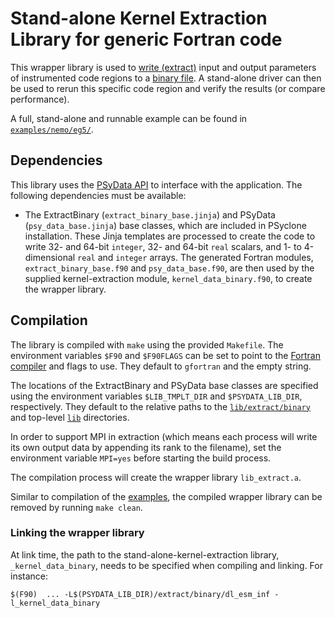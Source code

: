 # Stand-alone Kernel Extraction Library for generic Fortran code

This wrapper library is used to [write (extract)](
https://psyclone.readthedocs.io/en/stable/psyke.html)
input and output parameters of instrumented code regions to a [binary file](
https://psyclone.readthedocs.io/en/stable/psyke.html#extraction_libraries).
A stand-alone driver can then be used to rerun this specific code region and
verify the results (or compare performance).

A full, stand-alone and runnable example can be found in
[``examples/nemo/eg5/``](
https://github.com/stfc/PSyclone/tree/master/examples/nemo/eg5).

## Dependencies

This library uses the [PSyData API](
https://psyclone.readthedocs.io/en/stable/psy_data.html) to interface with
the application. The following dependencies must be available:

- The ExtractBinary (``extract_binary_base.jinja``) and PSyData
  (``psy_data_base.jinja``) base classes, which are included in PSyclone
  installation. These Jinja templates are processed to create the
  code to write 32- and 64-bit ``integer``, 32- and 64-bit ``real`` scalars,
  and 1- to 4-dimensional ``real`` and ``integer`` arrays. The generated
  Fortran modules, ``extract_binary_base.f90`` and ``psy_data_base.f90``,
  are then used by the supplied kernel-extraction module,
  ``kernel_data_binary.f90``, to create the wrapper library.

## Compilation

The library is compiled with ``make`` using the provided ``Makefile``. The
environment variables ``$F90`` and ``$F90FLAGS`` can be set to point to the
[Fortran compiler](./../../../README.md#compilation) and flags to use. They
default to ``gfortran`` and the empty string.

The locations of the ExtractBinary and PSyData base classes are
specified using the environment variables ``$LIB_TMPLT_DIR`` and
``$PSYDATA_LIB_DIR``, respectively. They default to the relative paths to
the [``lib/extract/binary``](./../) and top-level [``lib``](./../../../)
directories.

In order to support MPI in extraction (which means each process will write
its own output data by appending its rank to the filename), set the environment
variable ``MPI=yes`` before starting the build process.

The compilation process will create the wrapper library
``lib_extract.a``.

Similar to compilation of the [examples](
https://psyclone.readthedocs.io/en/latest/tutorials_and_examples/examples_intro.html#compilation), the
compiled wrapper library can be removed by running ``make clean``. 

### Linking the wrapper library

At link time, the path to the stand-alone-kernel-extraction library,
``_kernel_data_binary``, needs to be specified when compiling and linking.
For instance:

```shell
$(F90)  ... -L$(PSYDATA_LIB_DIR)/extract/binary/dl_esm_inf -l_kernel_data_binary
```


<!--
## Licence

-------------------------------------------------------------------------------

BSD 3-Clause License

Copyright (c) 2023-2025, Science and Technology Facilities Council.
All rights reserved.

Redistribution and use in source and binary forms, with or without
modification, are permitted provided that the following conditions are met:

* Redistributions of source code must retain the above copyright notice, this
  list of conditions and the following disclaimer.

* Redistributions in binary form must reproduce the above copyright notice,
  this list of conditions and the following disclaimer in the documentation
  and/or other materials provided with the distribution.

* Neither the name of the copyright holder nor the names of its
  contributors may be used to endorse or promote products derived from
  this software without specific prior written permission.

THIS SOFTWARE IS PROVIDED BY THE COPYRIGHT HOLDERS AND CONTRIBUTORS
"AS IS" AND ANY EXPRESS OR IMPLIED WARRANTIES, INCLUDING, BUT NOT
LIMITED TO, THE IMPLIED WARRANTIES OF MERCHANTABILITY AND FITNESS
FOR A PARTICULAR PURPOSE ARE DISCLAIMED. IN NO EVENT SHALL THE
COPYRIGHT HOLDER OR CONTRIBUTORS BE LIABLE FOR ANY DIRECT, INDIRECT,
INCIDENTAL, SPECIAL, EXEMPLARY, OR CONSEQUENTIAL DAMAGES (INCLUDING,
BUT NOT LIMITED TO, PROCUREMENT OF SUBSTITUTE GOODS OR SERVICES;
LOSS OF USE, DATA, OR PROFITS; OR BUSINESS INTERRUPTION) HOWEVER
CAUSED AND ON ANY THEORY OF LIABILITY, WHETHER IN CONTRACT, STRICT
LIABILITY, OR TORT (INCLUDING NEGLIGENCE OR OTHERWISE) ARISING IN
ANY WAY OUT OF THE USE OF THIS SOFTWARE, EVEN IF ADVISED OF THE
POSSIBILITY OF SUCH DAMAGE.

-------------------------------------------------------------------------------
Authors: J. Henrichs, Bureau of Meteorology,
-->
